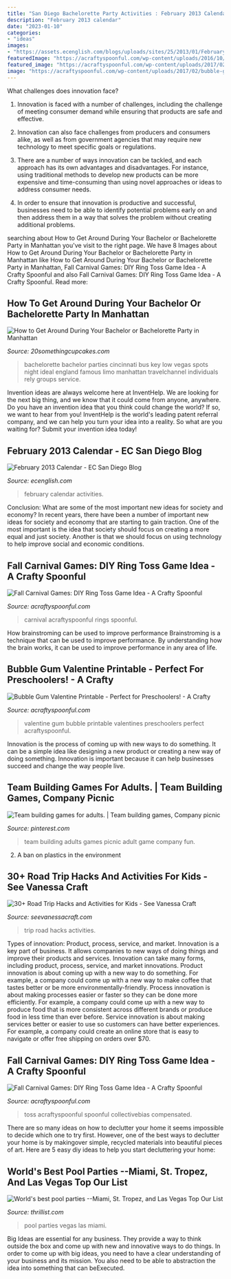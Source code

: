```yaml
---
title: "San Diego Bachelorette Party Activities : February 2013 Calendar"
description: "February 2013 calendar"
date: "2023-01-10"
categories:
- "ideas"
images:
- "https://assets.ecenglish.com/blogs/uploads/sites/25/2013/01/February-2013-Calendar.jpg"
featuredImage: "https://acraftyspoonful.com/wp-content/uploads/2016/10/Fall-Carnival-Games-DIY-Ring-Toss-Idea.jpg"
featured_image: "https://acraftyspoonful.com/wp-content/uploads/2017/02/bubble-gum-valentine-printable.jpg"
image: "https://acraftyspoonful.com/wp-content/uploads/2017/02/bubble-gum-valentine-printable.jpg"
---
```



What challenges does innovation face?
1. Innovation is faced with a number of challenges, including the challenge of meeting consumer demand while ensuring that products are safe and effective.
2. Innovation can also face challenges from producers and consumers alike, as well as from government agencies that may require new technology to meet specific goals or regulations.

3. There are a number of ways innovation can be tackled, and each approach has its own advantages and disadvantages. For instance, using traditional methods to develop new products can be more expensive and time-consuming than using novel approaches or ideas to address consumer needs.

4. In order to ensure that innovation is productive and successful, businesses need to be able to identify potential problems early on and then address them in a way that solves the problem without creating additional problems.

	

		
searching about How to Get Around During Your Bachelor or Bachelorette Party in Manhattan you've visit to the right page. We have 8 Images about How to Get Around During Your Bachelor or Bachelorette Party in Manhattan like How to Get Around During Your Bachelor or Bachelorette Party in Manhattan, Fall Carnival Games: DIY Ring Toss Game Idea - A Crafty Spoonful and also Fall Carnival Games: DIY Ring Toss Game Idea - A Crafty Spoonful. Read more:
		
    
## How To Get Around During Your Bachelor Or Bachelorette Party In Manhattan

<img loading=lazy src="http://www.20somethingcupcakes.com/wp-content/uploads/2017/08/1491584691369.jpeg" onerror="this.onerror=null;this.src='https://tse4.mm.bing.net/th?id=OIP._8XVXri4-pY4d7w18-1y6wHaEL&amp;pid=15.1';" alt="How to Get Around During Your Bachelor or Bachelorette Party in Manhattan">

_Source: 20somethingcupcakes.com_

>bachelorette bachelor parties cincinnati bus key low vegas spots night ideal england famous limo manhattan travelchannel individuals rely groups service. 

	

Invention ideas are always welcome here at InventHelp. We are looking for the next big thing, and we know that it could come from anyone, anywhere. Do you have an invention idea that you think could change the world? If so, we want to hear from you! InventHelp is the world's leading patent referral company, and we can help you turn your idea into a reality. So what are you waiting for? Submit your invention idea today!

    
## February 2013 Calendar - EC San Diego Blog

<img loading=lazy src="https://assets.ecenglish.com/blogs/uploads/sites/25/2013/01/February-2013-Calendar.jpg" onerror="this.onerror=null;this.src='https://tse4.mm.bing.net/th?id=OIP.LZTKjhOIY3M2hF_0QQT1uAHaJl&amp;pid=15.1';" alt="February 2013 Calendar - EC San Diego Blog">

_Source: ecenglish.com_

>february calendar activities. 

	

Conclusion: What are some of the most important new ideas for society and economy?
In recent years, there have been a number of important new ideas for society and economy that are starting to gain traction. One of the most important is the idea that society should focus on creating a more equal and just society. Another is that we should focus on using technology to help improve social and economic conditions.

    
## Fall Carnival Games: DIY Ring Toss Game Idea - A Crafty Spoonful

<img loading=lazy src="https://acraftyspoonful.com/wp-content/uploads/2017/02/Fall-Carnival-Games-DIY-Ring-Toss-Idea.jpg" onerror="this.onerror=null;this.src='https://tse2.mm.bing.net/th?id=OIP.k49t45zVEjDDFt7TT_6RMwHaLL&amp;pid=15.1';" alt="Fall Carnival Games: DIY Ring Toss Game Idea - A Crafty Spoonful">

_Source: acraftyspoonful.com_

>carnival acraftyspoonful rings spoonful. 

	

How brainstroming can be used to improve performance
Brainstroming is a technique that can be used to improve performance. By understanding how the brain works, it can be used to improve performance in any area of life.

    
## Bubble Gum Valentine Printable - Perfect For Preschoolers! - A Crafty

<img loading=lazy src="https://acraftyspoonful.com/wp-content/uploads/2017/02/bubble-gum-valentine-printable.jpg" onerror="this.onerror=null;this.src='https://tse3.mm.bing.net/th?id=OIP.sT3ClYuUMl73gDD4r6fvZQHaLL&amp;pid=15.1';" alt="Bubble Gum Valentine Printable - Perfect for Preschoolers! - A Crafty">

_Source: acraftyspoonful.com_

>valentine gum bubble printable valentines preschoolers perfect acraftyspoonful. 

	

Innovation is the process of coming up with new ways to do something. It can be a simple idea like designing a new product or creating a new way of doing something. Innovation is important because it can help businesses succeed and change the way people live.

    
## Team Building Games For Adults. | Team Building Games, Company Picnic

<img loading=lazy src="https://i.pinimg.com/originals/0f/8e/00/0f8e004f6ed3721e5f7dd6f7a175f710.jpg" onerror="this.onerror=null;this.src='https://tse2.mm.bing.net/th?id=OIP.67iIP9hz86C5zdXrcX9neAHaE8&amp;pid=15.1';" alt="Team building games for adults. | Team building games, Company picnic">

_Source: pinterest.com_

>team building adults games picnic adult game company fun. 

	

2. A ban on plastics in the environment 

    
## 30+ Road Trip Hacks And Activities For Kids - See Vanessa Craft

<img loading=lazy src="http://seevanessacraft.com/wp-content/uploads/2016/01/Road-Trip-Hacks-6.jpg" onerror="this.onerror=null;this.src='https://tse2.mm.bing.net/th?id=OIP.nT5qTR3xxqs8NPcPInHnZgHaK5&amp;pid=15.1';" alt="30+ Road Trip Hacks and Activities for Kids - See Vanessa Craft">

_Source: seevanessacraft.com_

>trip road hacks activities. 

	

Types of innovation: Product, process, service, and market.
Innovation is a key part of business. It allows companies to new ways of doing things and improve their products and services. Innovation can take many forms, including product, process, service, and market innovations. 
Product innovation is about coming up with a new way to do something. For example, a company could come up with a new way to make coffee that tastes better or be more environmentally-friendly. Process innovation is about making processes easier or faster so they can be done more efficiently. For example, a company could come up with a new way to produce food that is more consistent across different brands or produce food in less time than ever before. Service innovation is about making services better or easier to use so customers can have better experiences. For example, a company could create an online store that is easy to navigate or offer free shipping on orders over $70.

    
## Fall Carnival Games: DIY Ring Toss Game Idea - A Crafty Spoonful

<img loading=lazy src="https://acraftyspoonful.com/wp-content/uploads/2016/10/Fall-Carnival-Games-DIY-Ring-Toss-Idea.jpg" onerror="this.onerror=null;this.src='https://tse3.mm.bing.net/th?id=OIP.TrlQbJeeXQLwx3B3pY9afgDLEz&amp;pid=15.1';" alt="Fall Carnival Games: DIY Ring Toss Game Idea - A Crafty Spoonful">

_Source: acraftyspoonful.com_

>toss acraftyspoonful spoonful collectivebias compensated. 

	

There are so many ideas on how to declutter your home it seems impossible to decide which one to try first. However, one of the best ways to declutter your home is by makingover simple, recycled materials into beautiful pieces of art. Here are 5 easy diy ideas to help you start decluttering your home: 

    
## World&#039;s Best Pool Parties --Miami, St. Tropez, And Las Vegas Top Our List

<img loading=lazy src="http://assets3.thrillist.com/v1/image/1321663/size/tl-horizontal_main/these-are-the-10-best-pool-parties-in-the-world" onerror="this.onerror=null;this.src='https://tse2.mm.bing.net/th?id=OIP.3jIwTp3gOEnlz9JmzsdxZwHaFB&amp;pid=15.1';" alt="World&#039;s best pool parties --Miami, St. Tropez, and Las Vegas Top Our List">

_Source: thrillist.com_

>pool parties vegas las miami. 

	

Big Ideas are essential for any business. They provide a way to think outside the box and come up with new and innovative ways to do things. In order to come up with big ideas, you need to have a clear understanding of your business and its mission. You also need to be able to abstraction the idea into something that can beExecuted.

